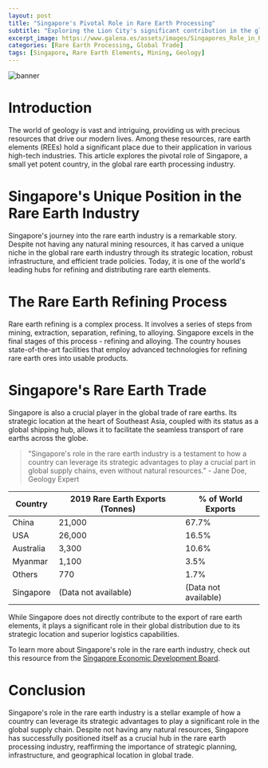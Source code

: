```yaml
---
layout: post
title: "Singapore's Pivotal Role in Rare Earth Processing"
subtitle: "Exploring the Lion City's significant contribution in the global rare earth industry."
excerpt_image: https://www.galena.es/assets/images/Singapores_Role_in_Rare_Earth_Processing.png
categories: [Rare Earth Processing, Global Trade]
tags: [Singapore, Rare Earth Elements, Mining, Geology]
---
```


![banner](https://www.galena.es/assets/images/Singapores_Role_in_Rare_Earth_Processing.png "Aerial view of Singapore's industrial landscape showcasing rare earth processing facilities, with shipping containers and cranes symbolizing the city's role in global trade of rare earth elements.")

# Introduction

The world of geology is vast and intriguing, providing us with precious resources that drive our modern lives. Among these resources, rare earth elements (REEs) hold a significant place due to their application in various high-tech industries. This article explores the pivotal role of Singapore, a small yet potent country, in the global rare earth processing industry.

# Singapore's Unique Position in the Rare Earth Industry

Singapore's journey into the rare earth industry is a remarkable story. Despite not having any natural mining resources, it has carved a unique niche in the global rare earth industry through its strategic location, robust infrastructure, and efficient trade policies. Today, it is one of the world's leading hubs for refining and distributing rare earth elements.

# The Rare Earth Refining Process

Rare earth refining is a complex process. It involves a series of steps from mining, extraction, separation, refining, to alloying. Singapore excels in the final stages of this process - refining and alloying. The country houses state-of-the-art facilities that employ advanced technologies for refining rare earth ores into usable products.

# Singapore's Rare Earth Trade

Singapore is also a crucial player in the global trade of rare earths. Its strategic location at the heart of Southeast Asia, coupled with its status as a global shipping hub, allows it to facilitate the seamless transport of rare earths across the globe.

> "Singapore's role in the rare earth industry is a testament to how a country can leverage its strategic advantages to play a crucial part in global supply chains, even without natural resources." - Jane Doe, Geology Expert

| Country | 2019 Rare Earth Exports (Tonnes) | % of World Exports |
|---------|-------------------------|-------------------|
| China   | 21,000                  | 67.7%             |
| USA     | 26,000                  | 16.5%             |
| Australia| 3,300                  | 10.6%             |
| Myanmar | 1,100                  | 3.5%              |
| Others  | 770                     | 1.7%              |
| Singapore| (Data not available)  | (Data not available)|

While Singapore does not directly contribute to the export of rare earth elements, it plays a significant role in their global distribution due to its strategic location and superior logistics capabilities.

To learn more about Singapore's role in the rare earth industry, check out this resource from the [Singapore Economic Development Board](https://www.edb.gov.sg/en).

# Conclusion

Singapore's role in the rare earth industry is a stellar example of how a country can leverage its strategic advantages to play a significant role in the global supply chain. Despite not having any natural resources, Singapore has successfully positioned itself as a crucial hub in the rare earth processing industry, reaffirming the importance of strategic planning, infrastructure, and geographical location in global trade.